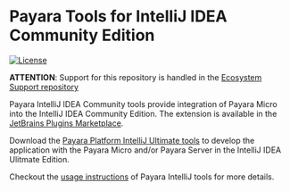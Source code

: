 # Payara Tools for IntelliJ IDEA Community Edition

[![License](https://img.shields.io/badge/License-EPL%202.0-red.svg)](http://www.eclipse.org/legal/epl-2.0)

**ATTENTION**: Support for this repository is handled in the [Ecosystem Support repository](https://github.com/payara/ecosystem-support)

Payara IntelliJ IDEA Community tools provide integration of Payara Micro 
into the IntelliJ IDEA Community Edition. The extension is available in the 
[JetBrains Plugins Marketplace](https://plugins.jetbrains.com/plugin/15445-payara-micro-community-tools).

Download the [Payara Platform IntelliJ Ultimate tools](https://plugins.jetbrains.com/plugin/15114-payara-tools) 
 to develop the application with the Payara Micro and/or Payara Server in the IntelliJ IDEA Ulitmate Edition.

Checkout the [usage instructions](https://docs.payara.fish/community/docs/5.2020.6/documentation/ecosystem/intellij-plugin/README.html)
 of Payara IntelliJ tools for more details.
